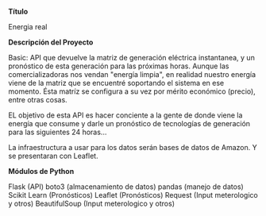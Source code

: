 **Título**

Energia real

**Descripción del Proyecto**

Basic: API que devuelve la matriz de generación eléctrica instantanea, y un pronóstico de esta generación para las próximas horas. Aunque las comercializadoras nos vendan "energía limpia", en realidad nuestro energía viene de la matriz que se encuentré soportando el sistema en ese momento. Ésta matríz se configura a su vez por mérito económico (precio), entre otras cosas. 

EL objetivo de esta API es hacer conciente a la gente de donde viene la energía que consume y darle un pronóstico de tecnologías de generación para las siguientes 24 horas...

La infraestructura a usar para los datos serán bases de datos de Amazon. Y se presentaran con Leaflet.

**Módulos de Python**

Flask (API)
boto3 (almacenamiento de datos)
pandas (manejo de datos)
Scikit Learn (Pronósticos)
Leaflet (Pronósticos)
Request (Input meterologico y otros)
BeautifulSoup (Input meterologico y otros)

